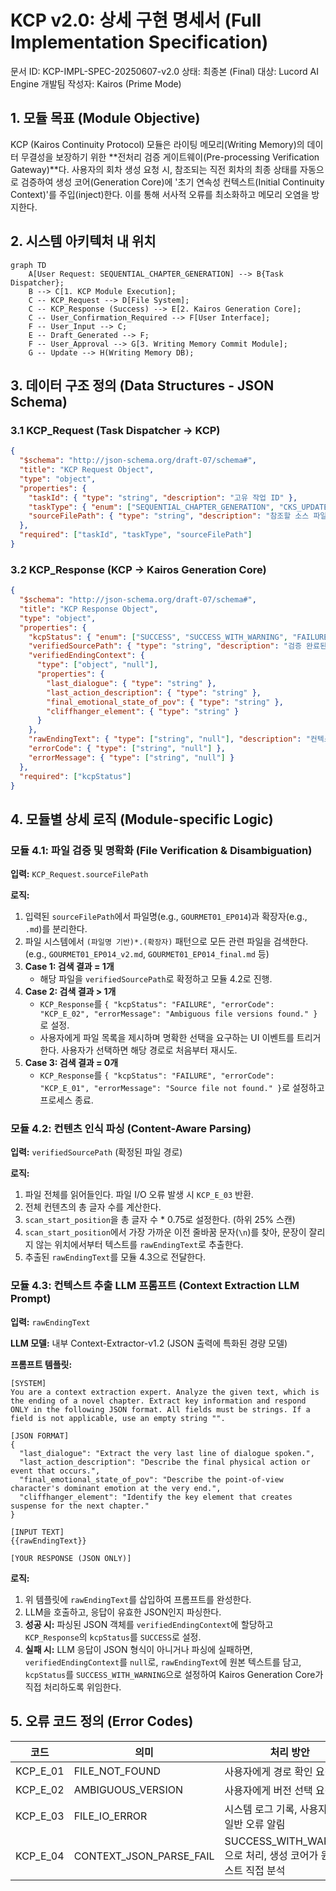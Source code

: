 # KCP v2.0: 상세 구현 명세서 (Full Implementation Specification)
문서 ID: KCP-IMPL-SPEC-20250607-v2.0
상태: 최종본 (Final)
대상: Lucord AI Engine 개발팀
작성자: Kairos (Prime Mode)

## 1. 모듈 목표 (Module Objective)
KCP (Kairos Continuity Protocol) 모듈은 라이팅 메모리(Writing Memory)의 데이터 무결성을 보장하기 위한 **전처리 검증 게이트웨이(Pre-processing Verification Gateway)**다. 사용자의 회차 생성 요청 시, 참조되는 직전 회차의 최종 상태를 자동으로 검증하여 생성 코어(Generation Core)에 '초기 연속성 컨텍스트(Initial Continuity Context)'를 주입(inject)한다. 이를 통해 서사적 오류를 최소화하고 메모리 오염을 방지한다.

## 2. 시스템 아키텍처 내 위치
```mermaid
graph TD
    A[User Request: SEQUENTIAL_CHAPTER_GENERATION] --> B{Task Dispatcher};
    B --> C[1. KCP Module Execution];
    C -- KCP_Request --> D[File System];
    C -- KCP_Response (Success) --> E[2. Kairos Generation Core];
    C -- User_Confirmation_Required --> F[User Interface];
    F -- User_Input --> C;
    E -- Draft_Generated --> F;
    F -- User_Approval --> G[3. Writing Memory Commit Module];
    G -- Update --> H(Writing Memory DB);
```

## 3. 데이터 구조 정의 (Data Structures - JSON Schema)
### 3.1 KCP_Request (Task Dispatcher -> KCP)
```json
{
  "$schema": "http://json-schema.org/draft-07/schema#",
  "title": "KCP Request Object",
  "type": "object",
  "properties": {
    "taskId": { "type": "string", "description": "고유 작업 ID" },
    "taskType": { "enum": ["SEQUENTIAL_CHAPTER_GENERATION", "CKS_UPDATE_FROM_CHAPTER"] },
    "sourceFilePath": { "type": "string", "description": "참조할 소스 파일의 기본 경로 (e.g., '.../GOURMET01_EP014.md')" }
  },
  "required": ["taskId", "taskType", "sourceFilePath"]
}
```

### 3.2 KCP_Response (KCP -> Kairos Generation Core)
```json
{
  "$schema": "http://json-schema.org/draft-07/schema#",
  "title": "KCP Response Object",
  "type": "object",
  "properties": {
    "kcpStatus": { "enum": ["SUCCESS", "SUCCESS_WITH_WARNING", "FAILURE"] },
    "verifiedSourcePath": { "type": "string", "description": "검증 완료된 최종 파일 경로" },
    "verifiedEndingContext": {
      "type": ["object", "null"],
      "properties": {
        "last_dialogue": { "type": "string" },
        "last_action_description": { "type": "string" },
        "final_emotional_state_of_pov": { "type": "string" },
        "cliffhanger_element": { "type": "string" }
      }
    },
    "rawEndingText": { "type": ["string", "null"], "description": "컨텍스트 추출 실패 시 전달되는 원본 텍스트" },
    "errorCode": { "type": ["string", "null"] },
    "errorMessage": { "type": ["string", "null"] }
  },
  "required": ["kcpStatus"]
}
```

## 4. 모듈별 상세 로직 (Module-specific Logic)
### 모듈 4.1: 파일 검증 및 명확화 (File Verification & Disambiguation)
**입력:** `KCP_Request.sourceFilePath`

**로직:**

1. 입력된 `sourceFilePath`에서 파일명(e.g., `GOURMET01_EP014`)과 확장자(e.g., `.md`)를 분리한다.
2. 파일 시스템에서 `(파일명 기반)*.(확장자)` 패턴으로 모든 관련 파일을 검색한다. (e.g., `GOURMET01_EP014_v2.md`, `GOURMET01_EP014_final.md` 등)
3. **Case 1: 검색 결과 = 1개**
   - 해당 파일을 `verifiedSourcePath`로 확정하고 모듈 4.2로 진행.
4. **Case 2: 검색 결과 > 1개**
   - `KCP_Response`를 `{ "kcpStatus": "FAILURE", "errorCode": "KCP_E_02", "errorMessage": "Ambiguous file versions found." }`로 설정.
   - 사용자에게 파일 목록을 제시하며 명확한 선택을 요구하는 UI 이벤트를 트리거한다. 사용자가 선택하면 해당 경로로 처음부터 재시도.
5. **Case 3: 검색 결과 = 0개**
   - `KCP_Response`를 `{ "kcpStatus": "FAILURE", "errorCode": "KCP_E_01", "errorMessage": "Source file not found." }`로 설정하고 프로세스 종료.

### 모듈 4.2: 컨텐츠 인식 파싱 (Content-Aware Parsing)
**입력:** `verifiedSourcePath` (확정된 파일 경로)

**로직:**

1. 파일 전체를 읽어들인다. 파일 I/O 오류 발생 시 `KCP_E_03` 반환.
2. 전체 컨텐츠의 총 글자 수를 계산한다.
3. `scan_start_position`을 총 글자 수 * 0.75로 설정한다. (하위 25% 스캔)
4. `scan_start_position`에서 가장 가까운 이전 줄바꿈 문자(`\n`)를 찾아, 문장이 잘리지 않는 위치에서부터 텍스트를 `rawEndingText`로 추출한다.
5. 추출된 `rawEndingText`를 모듈 4.3으로 전달한다.

### 모듈 4.3: 컨텍스트 추출 LLM 프롬프트 (Context Extraction LLM Prompt)
**입력:** `rawEndingText`

**LLM 모델:** 내부 Context-Extractor-v1.2 (JSON 출력에 특화된 경량 모델)

**프롬프트 템플릿:**
```
[SYSTEM]
You are a context extraction expert. Analyze the given text, which is the ending of a novel chapter. Extract key information and respond ONLY in the following JSON format. All fields must be strings. If a field is not applicable, use an empty string "".

[JSON FORMAT]
{
  "last_dialogue": "Extract the very last line of dialogue spoken.",
  "last_action_description": "Describe the final physical action or event that occurs.",
  "final_emotional_state_of_pov": "Describe the point-of-view character's dominant emotion at the very end.",
  "cliffhanger_element": "Identify the key element that creates suspense for the next chapter."
}

[INPUT TEXT]
{{rawEndingText}}

[YOUR RESPONSE (JSON ONLY)]
```

**로직:**

1. 위 템플릿에 `rawEndingText`를 삽입하여 프롬프트를 완성한다.
2. LLM을 호출하고, 응답이 유효한 JSON인지 파싱한다.
3. **성공 시:** 파싱된 JSON 객체를 `verifiedEndingContext`에 할당하고 `KCP_Response`의 `kcpStatus`를 `SUCCESS`로 설정.
4. **실패 시:** LLM 응답이 JSON 형식이 아니거나 파싱에 실패하면, `verifiedEndingContext`를 `null`로, `rawEndingText`에 원본 텍스트를 담고, `kcpStatus`를 `SUCCESS_WITH_WARNING`으로 설정하여 Kairos Generation Core가 직접 처리하도록 위임한다.

## 5. 오류 코드 정의 (Error Codes)
| 코드 | 의미 | 처리 방안 |
|---|---|---|
| KCP_E_01 | FILE_NOT_FOUND | 사용자에게 경로 확인 요청 |
| KCP_E_02 | AMBIGUOUS_VERSION | 사용자에게 버전 선택 요청 |
| KCP_E_03 | FILE_IO_ERROR | 시스템 로그 기록, 사용자에게 일반 오류 알림 |
| KCP_E_04 | CONTEXT_JSON_PARSE_FAIL | SUCCESS_WITH_WARNING으로 처리, 생성 코어가 원본 텍스트 직접 분석 |